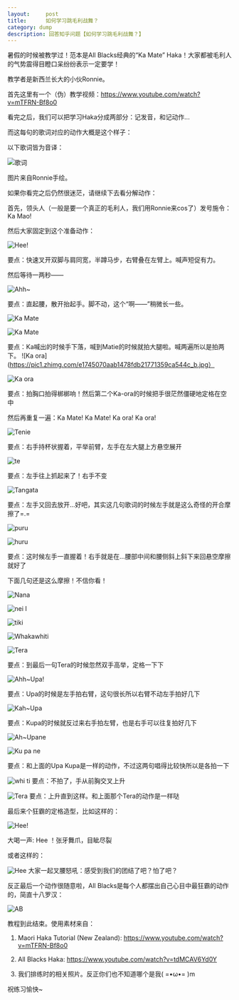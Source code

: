 ```yaml
---
layout:     post
title:      如何学习跳毛利战舞？
category: dump
description: 回答知乎问题【如何学习跳毛利战舞？】
---
```

暑假的时候被教学过！范本是All Blacks经典的“Ka Mate” Haka！大家都被毛利人的气势震得目瞪口呆纷纷表示一定要学！

教学者是新西兰长大的小伙Ronnie。

首先这里有一个（伪）教学视频：https://www.youtube.com/watch?v=mTFRN-Bf8o0

看完之后，我们可以把学习Haka分成两部分：记发音，和记动作...

而这每句的歌词对应的动作大概是这个样子：

以下歌词皆为音译：

![歌词](https://pic1.zhimg.com/6af1789a9bd0fa89edfba8b817fb3830_b.jpg)

图片来自Ronnie手绘。

如果你看完之后仍然很迷茫，请继续下去看分解动作：

首先，领头人（一般是要一个真正的毛利人，我们用Ronnie来cos了）发号施令：Ka Mao!

然后大家固定到这个准备动作：

![Hee!](https://pic2.zhimg.com/4254e3795c8e307a58ebd9b394984a55_b.jpg)

要点：快速叉开双脚与肩同宽，半蹲马步，右臂叠在左臂上。喊声短促有力。

然后等待一两秒——

![Ahh~](https://pic2.zhimg.com/b2b7f3545e8655c994100bf7f6216f8d_b.jpg)

要点：直起腰，散开抬起手。脚不动，这个“啊——”稍微长一些。

![Ka Mate](https://pic2.zhimg.com/32adc6ccb580b56f26b5993ae8727f55_b.jpg)

![Ka Mate](https://pic2.zhimg.com/32adc6ccb580b56f26b5993ae8727f55_b.jpg)

要点：Ka喊出的时候手下落，喊到Matie的时候就拍大腿啦。喊两遍所以是拍两下。
![Ka ora](https://pic1.zhimg.com/e1745070aab1478fdb21771359ca544c_b.jpg）

![Ka ora](https://pic3.zhimg.com/8339abc94c841f25558a26ed5702072e_b.jpg)

要点：拍胸口拍得梆梆响！然后第二个Ka-ora的时候把手很茫然僵硬地定格在空中

然后再重复一遍：Ka Mate! Ka Mate! Ka ora! Ka ora!

![Tenie](https://pic4.zhimg.com/c85afe73dcaf342fcc1ff7375909a937_b.jpg)

要点：右手持杯状握着，平举前臂，左手在左大腿上方悬空展开

![te](https://pic1.zhimg.com/7f8319c95c53df26f6fa2b60b8752ba4_b.jpg)

要点：左手往上抓起来了！右手不变

![Tangata](https://pic3.zhimg.com/10cf66f84fc537906b46f7619c2958f2_b.jpg)

要点：左手又回去放开...好吧，其实这几句歌词的时候左手就是这么奇怪的开合摩擦了=.=

![puru](https://pic4.zhimg.com/cb1ca71e3d91d43f80a6cc984464f517_b.jpg)

![huru](https://pic3.zhimg.com/abe325e1a0b4d912364fcca8ed6acac2_b.jpg)

要点：这时候左手一直握着！右手就是在...腰部中间和腰侧斜上斜下来回悬空摩擦就好了

下面几句还是这么摩擦！不信你看！

![Nana](https://pic2.zhimg.com/e47f72a9c14711a40351c8749b7c74a5_b.jpg)

![nei I](https://pic4.zhimg.com/01a7d7cd98d23f222efbd0920f89e217_b.jpg)

![tiki](https://pic2.zhimg.com/cc0dbdf3ea47fb1f397a19a4d7081c79_b.jpg)

![Whakawhiti](https://pic4.zhimg.com/cd7abed2a6bc4581dd9f1cb068fec497_b.jpg)

![Tera](https://pic3.zhimg.com/d7b08caf4a4ca80f39c70f46ae2be13a_b.jpg)

要点：到最后一句Tera的时候忽然双手高举，定格一下下

![Ahh~Upa!](https://pic3.zhimg.com/6e5a1ae8fef469414486f1e0899fb846_b.jpg)

要点：Upa的时候是左手拍右臂，这句很长所以右臂不动左手拍好几下

![Kah~Upa](https://pic4.zhimg.com/3e655047a5f1eb1d5c3d23f0d9712c83_b.jpg)

要点：Kupa的时候就反过来右手拍左臂，也是右手可以往复拍好几下

![Ah~Upane](https://pic3.zhimg.com/194c1a81f5fce5bfd72d90b6e98bcdde_b.jpg)

![Ku pa ne](https://pic1.zhimg.com/7f04af6eb6c43ab1a880506ab2387b58_b.jpg)

要点：和上面的Upa Kupa是一样的动作，不过这两句唱得比较快所以是各拍一下

![whi ti](https://pic3.zhimg.com/1365cf6a9837b807d81047c6ce65d6aa_b.jpg)
要点：不拍了，手从前胸交叉上升

![Tera](https://pic3.zhimg.com/d7b08caf4a4ca80f39c70f46ae2be13a_b.jpg)
要点：上升直到这样。和上面那个Tera的动作是一样哒

最后来个狂霸的定格造型，比如这样的：

![Hee!](https://pic2.zhimg.com/7cd65055a6faca01a400a974b1211c85_b.jpg)

大喝一声: Hee ！张牙舞爪，目眦尽裂

或者这样的：

![Hee](https://pic3.zhimg.com/8a72620fc88584764fa487c785eb04be_b.jpg)
大家一起叉腰怒吼：感受到我们的团结了吧？怕了吧？

反正最后一个动作很随意啦，All Blacks是每个人都摆出自己心目中最狂霸的动作的，简直十八罗汉：

![AB](https://pic1.zhimg.com/a3d5263c751389bcd3a4f39ebca555a8_b.jpg)

教程到此结束。使用素材来自：

1. Maori Haka Tutorial (New Zealand): https://www.youtube.com/watch?v=mTFRN-Bf8o0

2. All Blacks Haka: https://www.youtube.com/watch?v=tdMCAV6Yd0Y

3. 我们排练时的相关照片。反正你们也不知道哪个是我( =•ω•= )m

祝练习愉快~